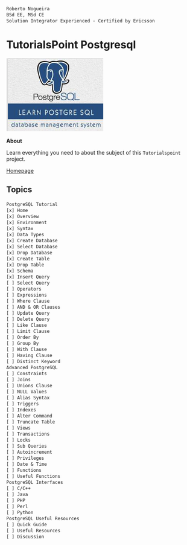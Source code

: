 ```
Roberto Nogueira  
BSd EE, MSd CE
Solution Integrator Experienced - Certified by Ericsson
```
# TutorialsPoint Postgresql

![tutorialspoint image](images/tutorialspoint.png)

**About**

Learn everything you need to about the subject of this `Tutorialspoint` project.

[Homepage](https://www.tutorialspoint.com//postgresql/index.htm)

## Topics
```
PostgreSQL Tutorial
[x] Home
[x] Overview
[x] Environment
[x] Syntax
[x] Data Types
[x] Create Database
[x] Select Database
[x] Drop Database
[x] Create Table
[x] Drop Table
[x] Schema
[x] Insert Query
[ ] Select Query
[ ] Operators
[ ] Expressions
[ ] Where Clause
[ ] AND & OR Clauses
[ ] Update Query
[ ] Delete Query
[ ] Like Clause
[ ] Limit Clause
[ ] Order By
[ ] Group By
[ ] With Clause
[ ] Having Clause
[ ] Distinct Keyword
Advanced PostgreSQL
[ ] Constraints
[ ] Joins
[ ] Unions Clause
[ ] NULL Values
[ ] Alias Syntax
[ ] Triggers
[ ] Indexes
[ ] Alter Command
[ ] Truncate Table
[ ] Views
[ ] Transactions
[ ] Locks
[ ] Sub Queries
[ ] Autoincrement
[ ] Privileges
[ ] Date & Time
[ ] Functions
[ ] Useful Functions
PostgreSQL Interfaces
[ ] C/C++
[ ] Java
[ ] PHP
[ ] Perl
[ ] Python
PostgreSQL Useful Resources
[ ] Quick Guide
[ ] Useful Resources
[ ] Discussion
```
